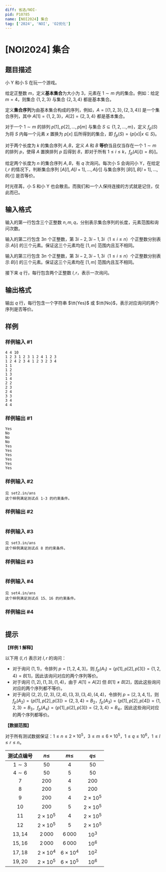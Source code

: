 ```yaml
---
diff: 省选/NOI-
pid: P10785
name: [NOI2024] 集合
tag: ['2024', 'NOI', 'O2优化']
---
```

# [NOI2024] 集合
## 题目描述

小 Y 和小 S 在玩一个游戏。

给定正整数 $m$，定义**基本集合**为大小为 $3$，元素在 $1\sim m$ 内的集合。例如：给定 $m=4$，则集合 $\{1,2,3\}$ 与集合 $\{2,3,4\}$ 都是基本集合。

定义**集合序列**为由基本集合构成的序列，例如，$A=[\{1,2,3\},\{2,3,4\}]$ 是一个集合序列，其中 $A[1]=\{1,2,3\}$，$A[2]=\{2,3,4\}$ 都是基本集合。

对于一个 $1\sim m$ 的排列 $p[1],p[2],\dots,p[m]$ 与集合 $S\subseteq \{1,2,\dots,m\}$，定义 $f_p(S)$ 为将 $S$ 内每一个元素 $x$ 置换为 $p[x]$ 后所得到的集合，即 $f_p(S)=\{p[x]|x\in S\}$。

对于两个长度为 $k$ 的集合序列 $A,B$，定义 $A$ 和 $B$ **等价**当且仅当存在一个 $1\sim m$ 的排列 $p$，使得 $A$ 置换排列 $p$ 后得到 $B$，即对于所有 $1\leq i\leq k$，$f_p(A[i])=B[i]$。

给定两个长度为 $n$ 的集合序列 $A,B$，有 $q$ 次询问。每次小 S 会询问小 Y，在给定 $l,r$ 的情况下，判断集合序列 $[A[l],A[l+1],\dots,A[r]]$ 与集合序列 $[B[l],B[l+1],\dots,B[r]]$ 是否等价。

时光荏苒，小 S 和小 Y 也会散去。而我们和一个人保持连接的方式就是记住，仅此而已。
## 输入格式

输入的第一行包含三个正整数 $n,m,q$，分别表示集合序列的长度，元素范围和询问次数。

输入的第二行包含 $3n$ 个正整数，第 $3i-2,3i-1,3i$（$1\leq i\leq n$）个正整数分别表示 $A[i]$ 的三个元素。保证这三个元素均在 $[1,m]$ 范围内且互不相同。

输入的第三行包含 $3n$ 个正整数，第 $3i-2,3i-1,3i$（$1\leq i\leq n$）个正整数分别表示 $B[i]$ 的三个元素。保证这三个元素均在 $[1,m]$ 范围内且互不相同。

接下来 $q$ 行，每行包含两个正整数 $l,r$，表示一次询问。
## 输出格式

输出 $q$ 行，每行包含一个字符串 $\tt{Yes}$ 或 $\tt{No}$，表示对应询问的两个序列是否等价。
## 样例

### 样例输入 #1
```
4 4 10
1 2 3 1 2 3 1 2 4 1 2 3
1 2 4 2 3 4 1 2 3 2 3 4
1 1
1 2
1 3
1 4
2 2
2 3
2 4
3 3
3 4
4 4
```
### 样例输出 #1
```
Yes
No
No
No
Yes
Yes
Yes
Yes
Yes
Yes
```
### 样例输入 #2
```
见 set2.in/ans
这个样例满足测试点 1-3 的约束条件。
```
### 样例输出 #2
```

```
### 样例输入 #3
```
见 set3.in/ans
这个样例满足测试点 8 的约束条件。
```
### 样例输出 #3
```

```
### 样例输入 #4
```
见 set4.in/ans
这个样例满足测试点 15、16 的约束条件。
```
### 样例输出 #4
```

```
## 提示

**【样例 1 解释】**

以下用 $(l,r)$ 表示对 $l,r$ 的询问：
- 对于询问 $(1,1)$，令排列 $p=[1,2,4,3]$，则 $f_p(A_1)=\{p[1],p[2],p[3]\}=\{1,2,4\}=B[1]$，因此该询问对应的两个序列等价。
- 对于询问 $(1,2),(1,3),(1,4)$，由于 $A[1]=A[2]$ 但 $B[1]\neq B[2]$，因此这些询问对应的两个序列都不等价。
- 对于询问 $(2,2),(2,3),(2,4),(3,3),(3,4),(4,4)$，令排列 $p=[2,3,4,1]$，则 $f_p(A_2)=\{p[1],p[2],p[3]\}=\{2,3,4\}=B_2$，$f_p(A_3)=\{p[1],p[2],p[4]\}=\{1,2,3\}=B_3$，$f_p(A_4)=\{p[1],p[2],p[3]\}=\{2,3,4\}=B_4$，因此这些询问对应的两个序列都等价。

**【数据范围】**

对于所有测试数据保证：$1\leq n\leq 2\times 10^5$，$3\leq m\leq 6\times 10^5$，$1\leq q\leq 10^6$，$1\leq l\leq r\leq n$。

| 测试点编号 | $n\leq$ | $m\leq$ | $q\leq$ |
| :----------: | :----------: | :----------: | :----------: |
| $1\sim 3$ | $50$ | $4$ | $50$ |
| $4\sim 6$ | $50$ | $5$ | $50$ |
| $7$ | $200$ | $4$ | $200$ |
| $8$ | $200$ | $5$ | $200$ |
| $9$ | $200$ | $4$ | $2\times 10^5$ |
| $10$ | $200$ | $5$ | $2\times 10^5$ |
| $11$ | $2\times 10^5$ | $4$ | $2\times 10^5$ |
| $12$ | $2\times 10^5$ | $5$ | $2\times 10^5$ |
| $13,14$ | $2\,000$ | $6\,000$ | $10^3$ |
| $15,16$ | $2\,000$ | $6\,000$ | $10^6$ |
| $17,18$ | $2\times 10^4$ | $6\times 10^4$ | $10^2$ |
| $19,20$ | $2\times 10^5$ | $6\times 10^5$ | $10^6$ |


